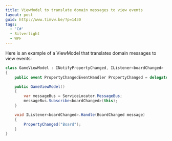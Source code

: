 ```yaml
---
title: ViewModel to translate domain messages to view events
layout: post
guid: http://www.timvw.be/?p=1430
tags:
  - 'C#'
  - Silverlight
  - WPF
---
```

Here is an example of a ViewModel that translates domain messages to view events:

```csharp
class GameViewModel : INotifyPropertyChanged, IListener<boardChanged>
{
	public event PropertyChangedEventHandler PropertyChanged = delegate { };

	public GameViewModel()
	{
		var messageBus = ServiceLocator.MessageBus;
		messageBus.Subscribe<boardChanged>(this);
	}

	void IListener<boardChanged>.Handle(BoardChanged message)
	{
		PropertyChanged("Board");
	}
}
```
